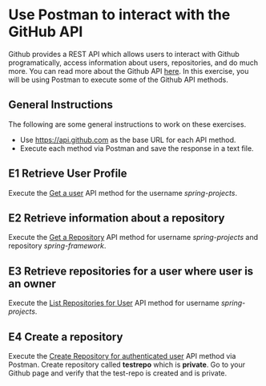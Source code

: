 # Use Postman to interact with the GitHub API

Github provides a REST API which allows users to interact with Github programatically, access information about users, repositories, and do much more. You can read more about the Github API [here](https://docs.github.com/en/rest/reference).  In this exercise, you will be using Postman to execute some of the Github API methods.

## General Instructions
The following are some general instructions to work on these exercises. 
 - Use https://api.github.com as the base URL for each API method.
 - Execute each method via Postman and save the response in a text file.


## E1 Retrieve User Profile
Execute the [Get a user](https://docs.github.com/en/rest/reference/users#get-a-user) API method for the username *spring-projects*.

## E2 Retrieve information about a repository

Execute the [Get a Repository](https://docs.github.com/en/rest/reference/repos#get-a-repository) API method for username *spring-projects* and repository *spring-framework*.

## E3 Retrieve repositories for a user where user is an owner

Execute the  [List Repositories for User](https://docs.github.com/en/rest/reference/repos#list-repositories-for-a-user) API method for username *spring-projects*.


## E4 Create a repository

Execute the [Create Repository for authenticated user](https://docs.github.com/en/rest/reference/repos#create-a-repository-for-the-authenticated-user) API method via Postman. Create repository called **testrepo** which is **private**.   Go to your Github page and verify that the test-repo is created and is private.
